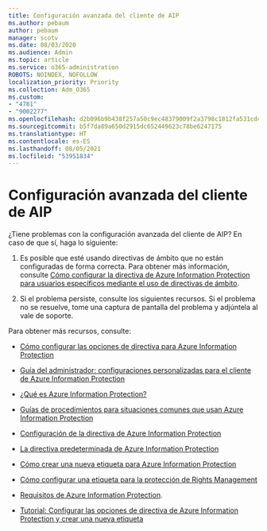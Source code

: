 ```yaml
---
title: Configuración avanzada del cliente de AIP
ms.author: pebaum
author: pebaum
manager: scotv
ms.date: 08/03/2020
ms.audience: Admin
ms.topic: article
ms.service: o365-administration
ROBOTS: NOINDEX, NOFOLLOW
localization_priority: Priority
ms.collection: Adm_O365
ms.custom:
- "4781"
- "9002277"
ms.openlocfilehash: d2b096b9b438f257a50c9ec48379009f2a3798c1812fa531cdc30e61a5460a1e
ms.sourcegitcommit: b5f7da89a650d2915dc652449623c78be6247175
ms.translationtype: HT
ms.contentlocale: es-ES
ms.lasthandoff: 08/05/2021
ms.locfileid: "53951834"
---
```

# <a name="aip-client-advanced-configuration"></a>Configuración avanzada del cliente de AIP

¿Tiene problemas con la configuración avanzada del cliente de AIP? En caso de que sí, haga lo siguiente:

1. Es posible que esté usando directivas de ámbito que no están configuradas de forma correcta. Para obtener más información, consulte [Cómo configurar la directiva de Azure Information Protection para usuarios específicos mediante el uso de directivas de ámbito](https://docs.microsoft.com/azure/information-protection/configure-policy-scope).

2. Si el problema persiste, consulte los siguientes recursos. Si el problema no se resuelve, tome una captura de pantalla del problema y adjúntela al vale de soporte.

Para obtener más recursos, consulte:

- [Cómo configurar las opciones de directiva para Azure Information Protection](https://docs.microsoft.com/azure/information-protection/configure-policy-settings)  
    
- [Guía del administrador: configuraciones personalizadas para el cliente de Azure Information Protection](https://docs.microsoft.com/azure/information-protection/rms-client/client-admin-guide-customizations)  
    
- [¿Qué es Azure Information Protection?](https://docs.microsoft.com/azure/information-protection/what-is-information-protection)  
    
- [Guías de procedimientos para situaciones comunes que usan Azure Information Protection](https://docs.microsoft.com/azure/information-protection/how-to-guides)  
    
- [Configuración de la directiva de Azure Information Protection](https://docs.microsoft.com/azure/information-protection/deploy-use/configure-policy)  
    
- [La directiva predeterminada de Azure Information Protection](https://docs.microsoft.com/azure/information-protection/deploy-use/configure-policy-default)  
    
- [Cómo crear una nueva etiqueta para Azure Information Protection](https://docs.microsoft.com/azure/information-protection/deploy-use/configure-policy-new-label)  
    
- [Cómo configurar una etiqueta para la protección de Rights Management](https://docs.microsoft.com/azure/information-protection/deploy-use/configure-policy-protection)  
    
- [Requisitos de Azure Information Protection](https://docs.microsoft.com/azure/information-protection/get-started/requirements).

- [Tutorial: Configurar las opciones de directiva de Azure Information Protection y crear una nueva etiqueta](https://docs.microsoft.com/azure/information-protection/get-started/infoprotect-quick-start-tutorial)